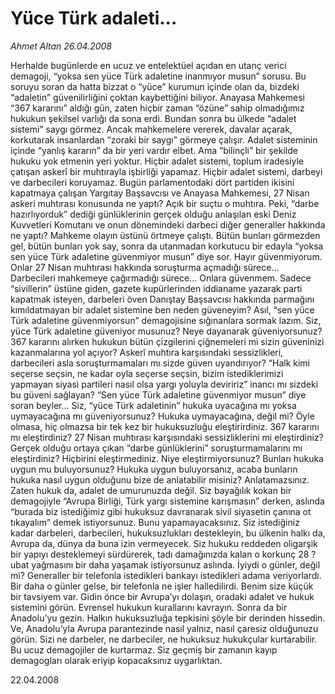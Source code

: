 # Yüce Türk adaleti...

*Ahmet Altan 26.04.2008*

<div class="yazi">Herhalde bugünlerde en ucuz ve entelektüel açıdan en utanç verici demagoji, “yoksa sen yüce Türk adaletine inanmıyor musun” sorusu.
Bu soruyu soran da hatta bizzat o “yüce” kurumun içinde olan da, bizdeki “adaletin” güvenilirliğini çoktan kaybettiğini biliyor.
Anayasa Mahkemesi “367 kararını” aldığı gün, zaten hiçbir zaman “özüne” sahip olmadığımız hukukun şekilsel varlığı da sona erdi.
Bundan sonra bu ülkede “adalet sistemi” saygı görmez.
Ancak mahkemelere vererek, davalar açarak, korkutarak insanlardan “zoraki bir saygı” görmeye çalışır.
Adalet sisteminin içinde “yanlış kararın” da bir yeri vardır elbet.
Ama “bilinçli” bir şekilde hukuku yok etmenin yeri yoktur.
Hiçbir adalet sistemi, toplum iradesiyle çatışan askerî bir muhtırayla işbirliği yapamaz.
Hiçbir adalet sistemi, darbeyi ve darbecileri koruyamaz.
Bugün parlamentodaki dört partiden ikisini kapatmaya çalışan Yargıtay Başsavcısı ve Anayasa Mahkemesi, 27 Nisan askeri muhtırası konusunda ne yaptı?
Açık bir suçtu o muhtıra.
Peki, “darbe hazırlıyorduk” dediği günlüklerinin gerçek olduğu anlaşılan eski Deniz Kuvvetleri Komutanı ve onun dönemindeki darbeci diğer generaller hakkında ne yaptı?
Mahkeme olayın üstünü örtmeye çalıştı.
Bütün bunları görmezden gel, bütün bunları yok say, sonra da utanmadan korkutucu bir edayla “yoksa sen yüce Türk adaletine güvenmiyor musun” diye sor.
Hayır güvenmiyorum.
Onlar 27 Nisan muhtırası hakkında soruşturma açmadığı sürece...
Darbecileri mahkemeye çağırmadığı sürece...
Onlara güvenmem.
Sadece “sivillerin” üstüne giden, gazete kupürlerinden iddianame yazarak parti kapatmak isteyen, darbeleri öven Danıştay Başsavcısı hakkında parmağını kımıldatmayan bir adalet sistemine ben neden güveneyim?
Asıl, “sen yüce Türk adaletine güvenmiyorsun” demagojisine sığınanlara sormak lazım.
Siz, yüce Türk adaletine güveniyor musunuz?
Neye dayanarak güveniyorsunuz?
367 kararını alırken hukukun bütün çizgilerini çiğnemeleri mi sizin güveninizi kazanmalarına yol açıyor?
Askerî muhtıra karşısındaki sessizlikleri, darbecileri asla soruşturmamaları mı sizde güven uyandırıyor?
“Halk kimi seçerse seçsin, ne kadar oyla seçerse seçsin, bizim istediklerimizi yapmayan siyasi partileri nasıl olsa yargı yoluyla deviririz” inancı mı sizdeki bu güveni sağlayan?
“Sen yüce Türk adaletine güvenmiyor musun” diye soran beyler...
Siz, “yüce Türk adaletinin” hukuka uyacağına mı yoksa uymayacağına mı güveniyorsunuz?
Hukuka uymayacağına, değil mi?
Öyle olmasa, hiç olmazsa bir tek kez bir hukuksuzluğu eleştirirdiniz.
367 kararını mı eleştirdiniz?
27 Nisan muhtırası karşısındaki sessizliklerini mi eleştirdiniz?
Gerçek olduğu ortaya çıkan “darbe günlüklerini” soruşturmamalarını mı eleştirdiniz?
Hiçbirini eleştirmediniz.
Niye eleştirmiyorsunuz?
Bunları hukuka uygun mu buluyorsunuz?
Hukuka uygun buluyorsanız, acaba bunların hukuka nasıl uygun olduğunu bize de anlatabilir misiniz?
Anlatamazsınız.
Zaten hukuk da, adalet de umurunuzda değil.
Siz bayağılık kokan bir demagojiyle “Avrupa Birliği, Türk yargı sistemine karışmasın” derken, aslında “burada biz istediğimiz gibi hukuksuz davranarak sivil siyasetin çanına ot tıkayalım” demek istiyorsunuz.
Bunu yapamayacaksınız.
Siz istediğiniz kadar darbeleri, darbecileri, hukuksuzlukları destekleyin, bu ülkenin halkı da, Avrupa da, dünya da buna izin vermeyecek.
Siz hukuku reddeden oligarşik bir yapıyı desteklemeyi sürdürerek, tadı damağınızda kalan o korkunç 28 ?ubat yağmasını bir daha yaşamak istiyorsunuz aslında.
İyiydi o günler, değil mi?
Generaller bir telefonla istedikleri bankayı istedikleri adama veriyorlardı.
Bir daha o günler gelse, bir telefonla ne işler halledilirdi.
Benim size küçük bir tavsiyem var.
Gidin önce bir Avrupa’yı dolaşın, oradaki adalet ve hukuk sistemini görün.
Evrensel hukukun kurallarını kavrayın.
Sonra da bir Anadolu’yu gezin.
Halkın hukuksuzluğa tepkisini şöyle bir derinden hissedin.
Ve, Anadolu’yla Avrupa parantezinde nasıl yalnız, nasıl çaresiz olduğunuzu görün.
Sizi ne darbeler, ne darbeciler, ne hukuksuz hukukçular kurtarabilir.
Bu ucuz demagojiler de kurtarmaz.
Siz geçmiş bir zamanın kayıp demagogları olarak eriyip kopacaksınız uygarlıktan.

22.04.2008
              </div>
